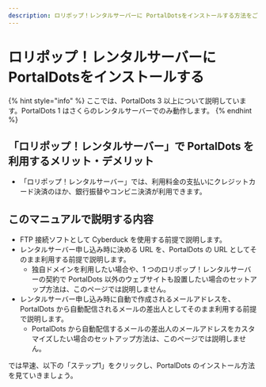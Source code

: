 ```yaml
---
description: ロリポップ！レンタルサーバーに PortalDotsをインストールする方法をご説明します。
---
```


# ロリポップ！レンタルサーバーに PortalDotsをインストールする

{% hint style="info" %}
ここでは、PortalDots 3 以上について説明しています。PortalDots 1 はさくらのレンタルサーバーでのみ動作します。
{% endhint %}

## 「ロリポップ！レンタルサーバー」で PortalDots を利用するメリット・デメリット <a href="#roripoppurentarusbde-portaldots-wosurumerittodemeritto" id="roripoppurentarusbde-portaldots-wosurumerittodemeritto"></a>

* 「ロリポップ！レンタルサーバー」では、利用料金の支払いにクレジットカード決済のほか、銀行振替やコンビニ決済が利用できます。

## このマニュアルで説明する内容 <a href="#konomanyuarudesuru" id="konomanyuarudesuru"></a>

* FTP 接続ソフトとして Cyberduck を使用する前提で説明します。
* レンタルサーバー申し込み時に決める URL を、PortalDots の URL としてそのまま利用する前提で説明します。
  * 独自ドメインを利用したい場合や、1 つのロリポップ！レンタルサーバーの契約で PortalDots 以外のウェブサイトも設置したい場合のセットアップ方法は、このページでは説明しません。
* レンタルサーバー申し込み時に自動で作成されるメールアドレスを、PortalDots から自動配信されるメールの差出人としてそのまま利用する前提で説明します。
  * PortalDots から自動配信するメールの差出人のメールアドレスをカスタマイズしたい場合のセットアップ方法は、このページでは説明しません。

では早速、以下の「ステップ1」をクリックし、PortalDots のインストール方法を見ていきましょう。

